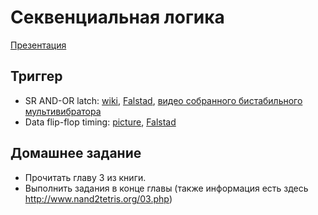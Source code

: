 # Секвенциальная логика

[Презентация](http://www.nand2tetris.org/lectures/PDF/lecture%2003%20sequential%20logic.pdf)

## Триггер

- SR AND-OR latch: [wiki](https://en.wikipedia.org/wiki/Flip-flop_(electronics)#SR_AND-OR_latch), [Falstad](http://tinyurl.com/j9fw4rd), [видео собранного бистабильного мультивибратора](https://youtu.be/0dX36Z9gnLY)
- Data flip-flop timing: [picture](https://dl.dropboxusercontent.com/u/25207227/D_flipflop_timing.gif), [Falstad](http://www.falstad.com/circuit/e-masterslaveff.html)

## Домашнее задание
- Прочитать главу 3 из книги.
- Выполнить задания в конце главы (также информация есть здесь http://www.nand2tetris.org/03.php)

